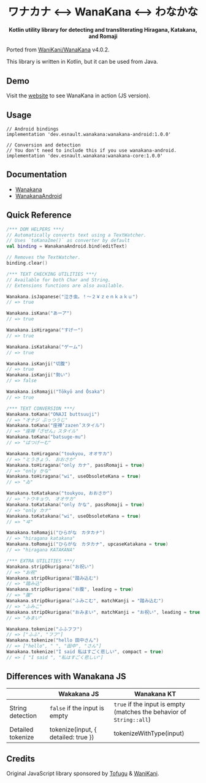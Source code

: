 <div align="center">
<h1>ワナカナ &lt;--&gt; WanaKana &lt;--&gt; わなかな</h1>
<h4>Kotlin utility library for detecting and transliterating Hiragana, Katakana, and Romaji</h4>
</div>

Ported from [WaniKani/WanaKana](https://github.com/WaniKani/WanaKana) v4.0.2.

This library is written in Kotlin, but it can be used from Java.

## Demo

Visit the [website](http://www.wanakana.com) to see WanaKana in action (JS version).

## Usage

```
// Android bindings
implementation 'dev.esnault.wanakana:wanakana-android:1.0.0'

// Conversion and detection
// You don't need to include this if you use wanakana-android.
implementation 'dev.esnault.wanakana:wanakana-core:1.0.0'
```

## Documentation

- [Wanakana](https://github.com/esnaultdev/wanakana-kt/blob/master/wanakana/src/main/java/dev/esnault/wanakana/Wanakana.kt)
- [WanakanaAndroid](https://github.com/esnaultdev/wanakana-kt/blob/master/wanakana-android/src/main/java/dev/esnault/wanakana/android/WanakanaAndroid.kt)

<!--
  TODO Generate the documentation using Dokka once Dokka is more stable.
  Right now it's not stable when using `./gradlew dokkaHtmlMultiModule`:
  - lack of `index.html`
  - broken links for the root `-modules.html` file
  See https://github.com/Kotlin/dokka/issues/1302
-->

## Quick Reference

```kotlin
/*** DOM HELPERS ***/
// Automatically converts text using a TextWatcher.
// Uses `toKanaIme()` as converter by default
val binding = WanakanaAndroid.bind(editText)

// Removes the TextWatcher.
binding.clear()

/*** TEXT CHECKING UTILITIES ***/
// Available for both Char and String.
// Extensions functions are also available.

Wanakana.isJapanese("泣き虫。！〜２￥ｚｅｎｋａｋｕ")
// => true

Wanakana.isKana("あーア")
// => true

Wanakana.isHiragana("すげー")
// => true

Wanakana.isKatakana("ゲーム")
// => true

Wanakana.isKanji("切腹")
// => true
Wanakana.isKanji("勢い")
// => false

Wanakana.isRomaji("Tōkyō and Ōsaka")
// => true

/*** TEXT CONVERSION ***/
Wanakana.toKana("ONAJI buttsuuji")
// => "オナジ ぶっつうじ"
Wanakana.toKana("座禅‘zazen’スタイル")
// => "座禅「ざぜん」スタイル"
Wanakana.toKana("batsuge-mu")
// => "ばつげーむ"

Wanakana.toHiragana("toukyou, オオサカ")
// => "とうきょう、　おおさか"
Wanakana.toHiragana("only カナ", passRomaji = true)
// => "only かな"
Wanakana.toHiragana("wi", useObsoleteKana = true)
// => "ゐ"

Wanakana.toKatakana("toukyou, おおさか")
// => "トウキョウ、　オオサカ"
Wanakana.toKatakana("only かな", passRomaji = true)
// => "only カナ"
Wanakana.toKatakana("wi", useObsoleteKana = true)
// => "ヰ"

Wanakana.toRomaji("ひらがな　カタカナ")
// => "hiragana katakana"
Wanakana.toRomaji("ひらがな　カタカナ", upcaseKatakana = true)
// => "hiragana KATAKANA"

/*** EXTRA UTILITIES ***/
Wanakana.stripOkurigana("お祝い")
// => "お祝"
Wanakana.stripOkurigana("踏み込む")
// => "踏み込"
Wanakana.stripOkurigana("お腹", leading = true)
// => "腹"
Wanakana.stripOkurigana("ふみこむ", matchKanji = "踏み込む")
// => "ふみこ"
Wanakana.stripOkurigana("おみまい", matchKanji = "お祝い", leading = true)
// => "みまい"

Wanakana.tokenize("ふふフフ")
// => ["ふふ", "フフ"]
Wanakana.tokenize("hello 田中さん")
// => ["hello", " ", "田中", "さん"]
Wanakana.tokenize("I said 私はすごく悲しい", compact = true)
// => [ "I said ", "私はすごく悲しい"]
```

## Differences with Wanakana JS

|               | Wakakana JS  | Wanakana KT |
| ------------- | ------------- | ------------- |
| String detection | `false` if the input is empty | `true` if the input is empty<br/>(matches the behavior of `String::all`) |
| Detailed tokenize | tokenize(input, { detailed: true }) | tokenizeWithType(input) |

## Credits

Original JavaScript library sponsored by [Tofugu](http://www.tofugu.com) &
[WaniKani](http://www.wanikani.com).
